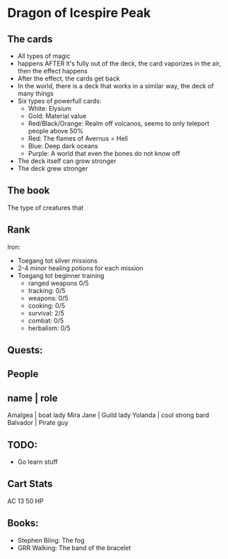 # Dragon of Icespire Peak


## The cards
* All types of magic
* happens AFTER it's fully out of the deck, the card vaporizes in the air, then the effect happens
* After the effect, the cards get back
* In the world, there is a deck that works in a similar way, the deck of many things
* Six types of powerfull cards:
  * White: Elysium
  * Gold: Material value
  * Red/Black/Orange: Realm off volcanos, seems to only teleport people above 50%
  * Red: The flames of Avernus = Hell
  * Blue: Deep dark oceans
  * Purple: A world that even the bones do not know off
* The deck itself can grow stronger
* The deck grew stronger



## The book
The type of creatures that


## Rank
Iron:
* Toegang tot silver missions
* 2-4 minor healing potions for each mission
* Toegang tot beginner training
  * ranged weapons 0/5
  * tracking: 0/5
  * weapons: 0/5
  * cooking: 0/5
  * survival: 2/5
  * combat: 0/5
  * herbalism: 0/5


## Quests:



## People
name | role
---
Amalgea | boat lady
Mira Jane | Guild lady
Yolanda | cool strong bard
Balvador | Pirate guy



## TODO:
* Go learn stuff

## Cart Stats
AC 13
50 HP


## Books:
* Stephen Bling: The fog
* GRR Walking: The band of the bracelet
